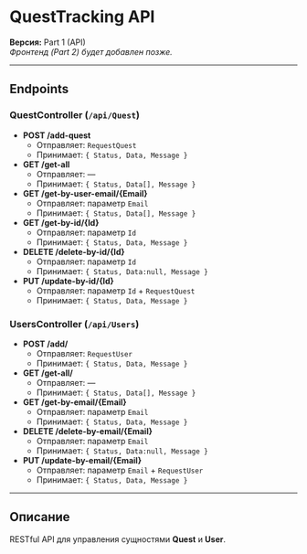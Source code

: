 # QuestTracking API

**Версия:** Part 1 (API)  
_Фронтенд (Part 2) будет добавлен позже._

---

## Endpoints

### QuestController (`/api/Quest`)
- **POST /add-quest**  
  - Отправляет: `RequestQuest`  
  - Принимает: `{ Status, Data, Message }`
- **GET /get-all**  
  - Отправляет: —  
  - Принимает: `{ Status, Data[], Message }`
- **GET /get-by-user-email/{Email}**  
  - Отправляет: параметр `Email`  
  - Принимает: `{ Status, Data[], Message }`
- **GET /get-by-id/{Id}**  
  - Отправляет: параметр `Id`  
  - Принимает: `{ Status, Data, Message }`
- **DELETE /delete-by-id/{Id}**  
  - Отправляет: параметр `Id`  
  - Принимает: `{ Status, Data:null, Message }`
- **PUT /update-by-id/{Id}**  
  - Отправляет: параметр `Id` + `RequestQuest`  
  - Принимает: `{ Status, Data, Message }`

### UsersController (`/api/Users`)
- **POST /add/**  
  - Отправляет: `RequestUser`  
  - Принимает: `{ Status, Data, Message }`
- **GET /get-all/**  
  - Отправляет: —  
  - Принимает: `{ Status, Data[], Message }`
- **GET /get-by-email/{Email}**  
  - Отправляет: параметр `Email`  
  - Принимает: `{ Status, Data, Message }`
- **DELETE /delete-by-email/{Email}**  
  - Отправляет: параметр `Email`  
  - Принимает: `{ Status, Data:null, Message }`
- **PUT /update-by-email/{Email}**  
  - Отправляет: параметр `Email` + `RequestUser`  
  - Принимает: `{ Status, Data, Message }`

---

## Описание

RESTful API для управления сущностями **Quest** и **User**.
